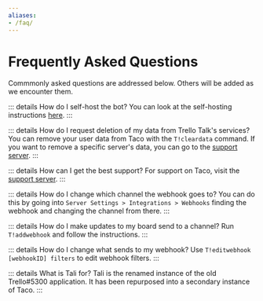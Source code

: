 ```yaml
---
aliases:
- /faq/
---
```


# Frequently Asked Questions

Commmonly asked questions are addressed below. Others will be added as we encounter them. 

::: details How do I self-host the bot?
You can look at the self-hosting instructions [here](/guide/dev/self-host).
:::

::: details How do I request deletion of my data from Trello Talk's services?
You can remove your user data from Taco with the `T!cleardata` command. If you want to remove a specific server's data, you can go to the [support server](/support).
:::

::: details How can I get the best support?
For support on Taco, visit the [support server](/support).
:::

::: details How do I change which channel the webhook goes to?
You can do this by going into `Server Settings > Integrations > Webhooks` finding the webhook and changing the channel from there.
:::

::: details How do I make updates to my board send to a channel?
Run `T!addwebhook` and follow the instructions.
:::

::: details How do I change what sends to my webhook?
Use `T!editwebhook [webhookID] filters` to edit webhook filters.
:::

::: details What is Tali for?
Tali is the renamed instance of the old Trello#5300 application. It has been repurposed into a secondary instance of Taco.
:::